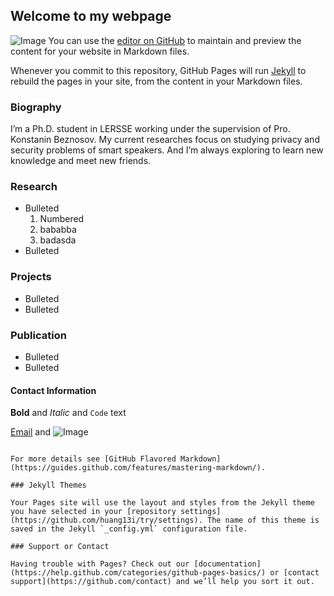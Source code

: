 ## Welcome to my webpage
![Image](src)
You can use the [editor on GitHub](https://github.com/huang13i/try/edit/master/index.md) to maintain and preview the content for your website in Markdown files.

Whenever you commit to this repository, GitHub Pages will run [Jekyll](https://jekyllrb.com/) to rebuild the pages in your site, from the content in your Markdown files.

### Biography

I’m a Ph.D. student in LERSSE working under the supervision of Pro. Konstanin Beznosov. My current researches focus on studying privacy and security problems of smart speakers. And I’m always exploring to learn new knowledge and meet new friends.


### Research
- Bulleted
  1. Numbered
  2. bababba
  3. badasda
- Bulleted
### Projects
- Bulleted
- Bulleted
### Publication
- Bulleted
- Bulleted
#### Contact Information


**Bold** and _Italic_ and `Code` text

[Email](huang13i@uwindsor.ca) and ![Image](src)
```

For more details see [GitHub Flavored Markdown](https://guides.github.com/features/mastering-markdown/).

### Jekyll Themes

Your Pages site will use the layout and styles from the Jekyll theme you have selected in your [repository settings](https://github.com/huang13i/try/settings). The name of this theme is saved in the Jekyll `_config.yml` configuration file.

### Support or Contact

Having trouble with Pages? Check out our [documentation](https://help.github.com/categories/github-pages-basics/) or [contact support](https://github.com/contact) and we’ll help you sort it out.

